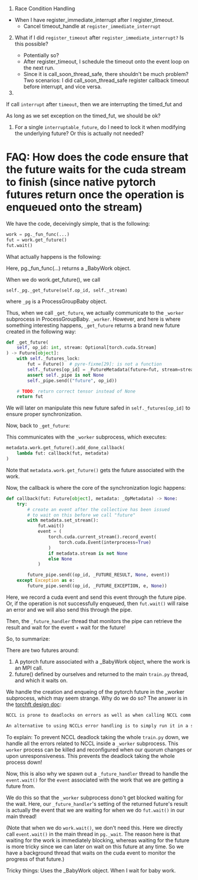 1. Race Condition Handling

-  When I have register_immediate_interrupt after I register_timeout. 
    - Cancel timeout_handle at `register_immediate_interrupt`

2. What if I did `register_timeout` after `register_immediate_interrupt?` Is this possible?
    - Potentially so?
    - After register_timeout, I schedule the timeout onto the event loop on the next run.
    - Since it is call_soon_thread_safe, there shouldn't be much problem?
    Two scenarios: I did call_soon_thread_safe register callback timeout before interrupt, and vice versa.

3. 

If call `interrupt` after `timeout`, then we are interrupting the timed_fut and 

As long as we set exception on the timed_fut, we should be ok?


1. For a single `interruptable_future`, do I need to lock it when modifying the underlying future? Or this is actually not needed?



# FAQ: How does the code ensure that the future waits for the cuda stream to finish (since native pytorch futures return once the operation is enqueued onto the stream)

We have the code, deceivingly simple, that is the following:
```python
work = pg._fun_func(...)
fut = work.get_future()
fut.wait()
```

What actually happens is the following:

Here, pg._fun_func(...) returns a _BabyWork object.

When we do work.get_future(), we call 

`self._pg._get_future(self.op_id, self._stream)`

where `_pg` is a ProcessGroupBaby object.

Thus, when we call `_get_future`, we actually communicate to the `_worker` subprocess in ProcessGroupBaby. `_worker`. However, and here is where something interesting happens, `_get_future` returns a brand new future created in the following way:

```python
def _get_future(
    self, op_id: int, stream: Optional[torch.cuda.Stream]
) -> Future[object]:
    with self._futures_lock:
        fut = Future()  # pyre-fixme[29]: is not a function
        self._futures[op_id] = _FutureMetadata(future=fut, stream=stream)
        assert self._pipe is not None
        self._pipe.send(("future", op_id))

    # TODO: return correct tensor instead of None
    return fut
```

We will later on manipulate this new future safed in `self._futures[op_id]` to ensure proper synchronization. 


Now, back to `_get_future`:

This communicates with the `_worker` subprocess, which executes: 

```python
metadata.work.get_future().add_done_callback(
    lambda fut: callback(fut, metadata)
)
```

Note that `metadata.work.get_future()` gets the future associated with the work. 

Now, the callback is where the core of the synchronization logic happens:

```python
def callback(fut: Future[object], metadata: _OpMetadata) -> None:
    try:
        # create an event after the collective has been issued
        # to wait on this before we call "future"
        with metadata.set_stream():
            fut.wait()
            event = (
                torch.cuda.current_stream().record_event(
                    torch.cuda.Event(interprocess=True)
                )
                if metadata.stream is not None
                else None
            )

        future_pipe.send((op_id, _FUTURE_RESULT, None, event))
    except Exception as e:
        future_pipe.send((op_id, _FUTURE_EXCEPTION, e, None))
```

Here, we record a cuda event and send this event through the future pipe. Or, if the operation is not successfully enqueued, then `fut.wait()` will raise an error and we will also send this through the pipe.

Then, the `_future_handler` thread that monitors the pipe can retrieve the result and wait for the event + wait for the future!

So, to summarize:

There are two futures around:

1. A pytorch future associated with a _BabyWork object, where the work is an MPI call.
2. future() defined by ourselves and returned to the main `train.py` thread, and which it waits on.

We handle the creation and enqueing of the pytorch future in the _worker subprocess, which may seem strange. Why do we do so? The answer is in the [torchft design doc](https://docs.google.com/document/d/1OZsOsz34gRDSxYXiKkj4WqcD9x0lP9TcsfBeu_SsOY4/edit?tab=t.0):

```txt
NCCL is prone to deadlocks on errors as well as when calling NCCL comm abort. In OSS version some of these issues have been fixed but it's unknown to what extent at this point since I haven't used it extensively. In addition it sounds like NVIDIA is working on making NCCL safer but it's not fully ready yet.

An alternative to using NCCLs error handling is to simply run it in a subprocess. This subprocess can be managed by the parent process and on error or quorum change, killed on all nodes and recreated.
```

To explain: To prevent NCCL deadlock taking the whole `train.py` down, we handle all the errors related to NCCL inside a `_worker` subprocess. This `worker` process can be killed and reconfigured when our quorum changes or upon unresponsiveness. This prevents the deadlock taking the whole process down!

Now, this is also why we spawn out a `_future_handler` thread to handle the `event.wait()` for the `event` associated with the work that we are getting a future from. 

We do this so that the `_worker` subprocess dono't get blocked waiting for the wait. Here, our `_future_handler`'s setting of the returned future's result is actually the event that we are waiting for when we do `fut.wait()` in our main thread!

(Note that when we do `work.wait()`, we don't need this. Here we directly call `event.wait()` in the main thread in `pg._wait`. The reason here is that waiting for the work is immediately blocking, whereas waiting for the future is more tricky since we can later on wait on this future at any time. So we have a background thread that waits on the cuda event to monitor the progress of that future.)


Tricky things: Uses the _BabyWork object. When I wait for baby work. 


